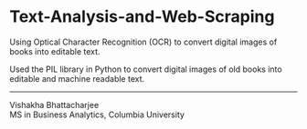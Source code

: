 # Text-Analysis-and-Web-Scraping
Using Optical Character Recognition (OCR) to convert digital images of books into editable text.


Used the PIL library in Python to convert digital images of old books into editable and machine readable text.

------
Vishakha Bhattacharjee</br>
MS in Business Analytics, Columbia University

